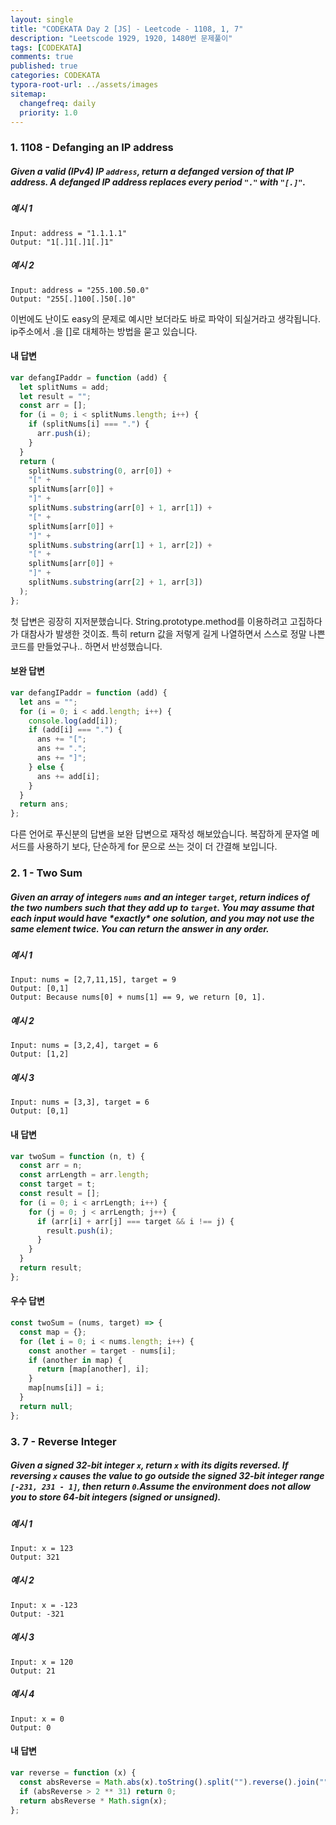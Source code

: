 ```yaml
---
layout: single
title: "CODEKATA Day 2 [JS] - Leetcode - 1108, 1, 7"
description: "Leetscode 1929, 1920, 1480번 문제풀이"
tags: [CODEKATA]
comments: true
published: true
categories: CODEKATA
typora-root-url: ../assets/images
sitemap:
  changefreq: daily
  priority: 1.0
---
```


### 1. 1108 - Defanging an IP address

##### Given a valid (IPv4) IP `address`, return a defanged version of that IP address. A _defanged IP address_ replaces every period `"."` with `"[.]"`.

##### 예시 1

```
Input: address = "1.1.1.1"
Output: "1[.]1[.]1[.]1"
```

##### 예시 2

```
Input: address = "255.100.50.0"
Output: "255[.]100[.]50[.]0"
```

이번에도 난이도 easy의 문제로 예시만 보더라도 바로 파악이 되실거라고 생각됩니다. ip주소에서 .을 []로 대체하는 방법을 묻고 있습니다.

#### 내 답변

```js
var defangIPaddr = function (add) {
  let splitNums = add;
  let result = "";
  const arr = [];
  for (i = 0; i < splitNums.length; i++) {
    if (splitNums[i] === ".") {
      arr.push(i);
    }
  }
  return (
    splitNums.substring(0, arr[0]) +
    "[" +
    splitNums[arr[0]] +
    "]" +
    splitNums.substring(arr[0] + 1, arr[1]) +
    "[" +
    splitNums[arr[0]] +
    "]" +
    splitNums.substring(arr[1] + 1, arr[2]) +
    "[" +
    splitNums[arr[0]] +
    "]" +
    splitNums.substring(arr[2] + 1, arr[3])
  );
};
```

첫 답변은 굉장히 지저분했습니다. String.prototype.method를 이용하려고 고집하다가 대참사가 발생한 것이죠. 특히 return 값을 저렇게 길게 나열하면서 스스로 정말 나쁜 코드를 만들었구나.. 하면서 반성했습니다.

#### 보완 답변

```js
var defangIPaddr = function (add) {
  let ans = "";
  for (i = 0; i < add.length; i++) {
    console.log(add[i]);
    if (add[i] === ".") {
      ans += "[";
      ans += ".";
      ans += "]";
    } else {
      ans += add[i];
    }
  }
  return ans;
};
```

다른 언어로 푸신분의 답변을 보완 답변으로 재작성 해보았습니다. 복잡하게 문자열 메서드를 사용하기 보다, 단순하게 for 문으로 쓰는 것이 더 간결해 보입니다.

### 2. 1 - Two Sum

##### Given an array of integers `nums` and an integer `target`, return _indices of the two numbers such that they add up to `target`_. You may assume that each input would have **\*exactly\* one solution**, and you may not use the _same_ element twice. You can return the answer in any order.

##### 예시 1

```
Input: nums = [2,7,11,15], target = 9
Output: [0,1]
Output: Because nums[0] + nums[1] == 9, we return [0, 1].
```

##### 예시 2

```
Input: nums = [3,2,4], target = 6
Output: [1,2]
```

##### 예시 3

```
Input: nums = [3,3], target = 6
Output: [0,1]
```

#### 내 답변

```js
var twoSum = function (n, t) {
  const arr = n;
  const arrLength = arr.length;
  const target = t;
  const result = [];
  for (i = 0; i < arrLength; i++) {
    for (j = 0; j < arrLength; j++) {
      if (arr[i] + arr[j] === target && i !== j) {
        result.push(i);
      }
    }
  }
  return result;
};
```

#### 우수 답변

```js
const twoSum = (nums, target) => {
  const map = {};
  for (let i = 0; i < nums.length; i++) {
    const another = target - nums[i];
    if (another in map) {
      return [map[another], i];
    }
    map[nums[i]] = i;
  }
  return null;
};
```

### 3. 7 - Reverse Integer

##### Given a signed 32-bit integer `x`, return `x` _with its digits reversed_. If reversing `x` causes the value to go outside the signed 32-bit integer range `[-231, 231 - 1]`, then return `0`.**Assume the environment does not allow you to store 64-bit integers (signed or unsigned).**

##### 예시 1

```
Input: x = 123
Output: 321
```

##### 예시 2

```
Input: x = -123
Output: -321
```

##### 예시 3

```
Input: x = 120
Output: 21
```

##### 예시 4

```
Input: x = 0
Output: 0
```

#### 내 답변

```js
var reverse = function (x) {
  const absReverse = Math.abs(x).toString().split("").reverse().join("");
  if (absReverse > 2 ** 31) return 0;
  return absReverse * Math.sign(x);
};
```
